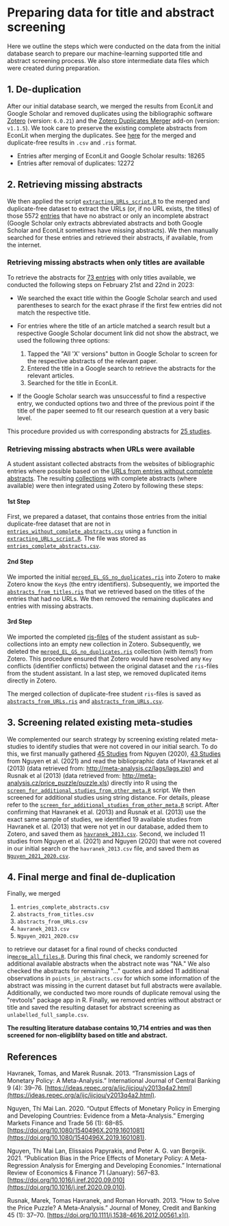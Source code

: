 # Preparing data for title and abstract screening

Here we outline the steps which were conducted on the data from the initial database search to prepare our machine-learning supported title and abstract screening process. We also store intermediate data files which were created during preparation.

## 1. De-duplication

After our initial database search, we merged the results from EconLit and Google Scholar and removed duplicates using the bibliographic software [Zotero](https://www.zotero.org/) (version: `6.0.21`) and the [Zotero Duplicates Merger](https://github.com/frangoud/ZoteroDuplicatesMerger) add-on (version: `v1.1.5`). We took care to preserve the existing complete abstracts from EconLit when merging the duplicates. See [here](merging_of_EL_and_GS_results_and_duplicate_removal) for the merged and duplicate-free results in `.csv` and `.ris` format.

- Entries after merging of EconLit and Google Scholar results: 18265
- Entries after removal of duplicates: 12272

## 2. Retrieving missing abstracts

We then applied the script [`extracting_URLs_script.R`](retrieving_missing_or_incomplete_abstracts/extracting_URLs_script.R) to the merged and duplicate-free dataset to extract the URLs (or, if no URL exists, the titles) of those 5572 [entries](retrieving_missing_or_incomplete_abstracts/entries_without_complete_abstracts.csv) that have no abstract or only an incomplete abstract (Google Scholar only extracts abbreviated abstracts and both Google Scholar and EconLit sometimes have missing abstracts). We then manually searched for these entries and retrieved their abstracts, if available, from the internet.

### Retrieving missing abstracts when only titles are available

To retrieve the abstracts for [73 entries](retrieving_missing_or_incomplete_abstracts/titles/titles1.txt) with only titles available, we conducted the following steps on February 21st and 22nd in 2023:

- We searched the exact title within the Google Scholar search and used parentheses to search for the exact phrase if the first few entries did not match the respective title.

- For entries where the title of an article matched a search result but a respective Google Scholar document link did not show the abstract, we used the following three options:  
  1. Tapped the "All 'X' versions" button in Google Scholar to screen for the respective abstracts of the relevant paper.
  2. Entered the title in a Google search to retrieve the abstracts for the relevant articles.
  3. Searched for the title in EconLit.
  
- If the Google Scholar search was unsuccessful to find a respective entry, we conducted options two and three of the previous point if the title of the paper seemed to fit our research question at a very basic level. 

This procedure provided us with corresponding abstracts for [25 studies](retrieving_missing_or_incomplete_abstracts/abstracts_from_titles.csv).

### Retrieving missing abstracts when URLs were available

A student assistant collected abstracts from the websites of bibliographic entries where possible based on the [URLs from entries without complete abstracts](retrieving_missing_or_incomplete_abstracts/URLs). The resulting [collections](retrieving_missing_or_incomplete_abstracts/RIS_files_from_URLs) with complete abstracts (where available) were then integrated using Zotero by following these steps:

#### 1st Step

First, we prepared a dataset, that contains those entries from the initial duplicate-free dataset that are not in [`entries_without_complete_abstracts.csv`](retrieving_missing_or_incomplete_abstracts/entries_without_complete_abstracts.csv) using a function in [`extracting_URLs_script.R`](retrieving_missing_or_incomplete_abstracts/extracting_URLs_script.R). The file was stored as [`entries_complete_abstracts.csv`](retrieving_missing_or_incomplete_abstracts/entries_complete_abstracts.csv).

#### 2nd Step

We imported the initial [`merged_EL_GS_no_duplicates.ris`](merging_of_EL_and_GS_results_and_duplicate_removal/merged_EL_GS_no_duplicates.ris) into Zotero to make Zotero know the `Key`s (the entry identifiers). Subsequently, we imported the [`abstracts_from_titles.ris`](retrieving_missing_or_incomplete_abstracts/abstracts_from_titles.ris) that we retrieved based on the titles of the entries that had no URLs. We then removed the remaining duplicates and entries with missing abstracts.

#### 3rd Step

We imported the completed [ris-files](retrieving_missing_or_incomplete_abstracts/RIS_files_from_URLs) of the student assistant as sub-collections into an empty new collection in Zotero. Subsequently, we deleted the [`merged_EL_GS_no_duplicates.ris`](merging_of_EL_and_GS_results_and_duplicate_removal/merged_EL_GS_no_duplicates.ris) collection (with items!) from Zotero. This procedure ensured that Zotero would have resolved any `Key` conflicts (identifier conflicts) between the original dataset and the `ris`-files from the student assistant. In a last step, we removed duplicated items directly in Zotero.

The merged collection of duplicate-free student `ris`-files is saved as [`abstracts_from_URLs.ris`](retrieving_missing_or_incomplete_abstracts/abstracts_from_URLs.ris) and [`abstracts_from_URLs.csv`](retrieving_missing_or_incomplete_abstracts/abstracts_from_URLs.csv).

## 3. Screening related existing meta-studies 

We complemented our search strategy by screening existing related meta-studies to identify studies that were not covered in our initial search. To do this, we first manually gathered [45 Studies](studies_from_other_meta_studies/Nguyen_2020.csv) from Nguyen (2020), [43 Studies](studies_from_other_meta_studies/Nguyen_2021.csv) from Nguyen et al. (2021) and read the bibliopraphic data of Havranek et al (2013) (data retrieved from: http://meta-analysis.cz/lags/lags.zip) and Rusnak et al (2013) (data retrieved from: http://meta-analysis.cz/price_puzzle/puzzle.xls) directly into R using the [`screen_for_additional_studies_from_other_meta.R`](studies_from_other_meta_studies/screen_for_additional_studies_from_other_meta.R) script.  We then screened for additional studies using string distance. For details, please refer to the [`screen_for_additional_studies_from_other_meta.R`](studies_from_other_meta_studies/screen_for_additional_studies_from_other_meta.R) script. After confirming that Havranek et al. (2013) and Rusnak et al. (2013) use the exact same sample of studies, we identified 19 available studies from Havranek et al. (2013) that were not yet in our database, added them to Zotero, and saved them as [`havranek_2013.csv`](studies_from_other_meta_studies/Havranek_2013.csv). Second, we included 11 studies from Nguyen et al. (2021) and Nguyen (2020) that were not covered in our initial search or the `havranek_2013.csv` file, and saved them as [`Nguyen_2021_2020.csv`](studies_from_other_meta_studies/Nguyen_2021_2020.csv).

## 4. Final merge and final de-duplication

Finally, we merged 

1. `entries_complete_abstracts.csv`
2. `abstracts_from_titles.csv`
3. `abstracts_from_URLs.csv`
4. `havranek_2013.csv`
5. `Nguyen_2021_2020.csv`

to retrieve our dataset for a final round of checks conducted in[`merge_all_files.R`](). During this final check, we randomly screened for additional available abstracts when the abstract note was "NA." We also checked the abstracts for remaining "..." quotes and added 11 additional observations in `points_in_abstracts.csv` for which some information of the abstract was missing in the current dataset but full abstracts were available. Additionally, we conducted two more rounds of duplicate removal using the "revtools" package app in R. Finally, we removed entries without abstract or title and saved the resulting dataset for abstract screening as `unlabelled_full_sample.csv`.

__The resulting literature database contains 10,714 entries and was then screened for non-eligiblilty based on title and abstract.__

## References

Havranek, Tomas, and Marek Rusnak. 2013. “Transmission Lags of Monetary Policy: A Meta-Analysis.” International Journal of Central Banking 9 (4): 39–76. [https://ideas.repec.org/a/ijc/ijcjou/y2013q4a2.html](https://ideas.repec.org/a/ijc/ijcjou/y2013q4a2.html). 

Nguyen, Thi Mai Lan. 2020. “Output Effects of Monetary Policy in Emerging and Developing Countries: Evidence from a Meta-Analysis.” Emerging Markets Finance and Trade 56 (1): 68–85. [https://doi.org/10.1080/1540496X.2019.1601081](https://doi.org/10.1080/1540496X.2019.1601081).

Nguyen, Thi Mai Lan, Elissaios Papyrakis, and Peter A. G. van Bergeijk. 2021. “Publication Bias in the Price Effects of Monetary Policy: A Meta-Regression Analysis for Emerging and Developing Economies.” International Review of Economics & Finance 71 (January): 567–83. [https://doi.org/10.1016/j.iref.2020.09.010](https://doi.org/10.1016/j.iref.2020.09.010).

Rusnak, Marek, Tomas Havranek, and Roman Horvath. 2013. “How to Solve the Price Puzzle? A Meta-Analysis.” Journal of Money, Credit and Banking 45 (1): 37–70. [https://doi.org/10.1111/j.1538-4616.2012.00561.x]().

